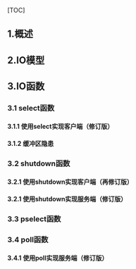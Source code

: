 

[TOC]

## 1.概述



## 2.IO模型



## 3.IO函数

### 3.1 select函数



#### 3.1.1 使用select实现客户端（修订版）



#### 3.1.2 缓冲区隐患



### 3.2 shutdown函数



#### 3.2.1 使用shutdown实现客户端（再修订版）



#### 3.2.1 使用shutdown实现服务端（修订版）



### 3.3 pselect函数



### 3.4 poll函数



#### 3.4.1 使用poll实现服务端（修订版）





